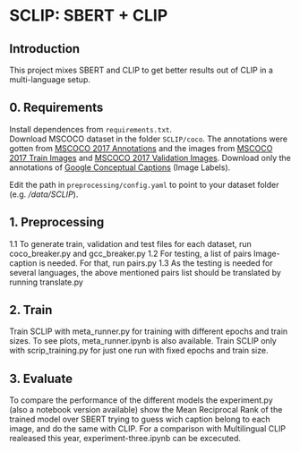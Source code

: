 # SCLIP: SBERT + CLIP
## Introduction

This project mixes SBERT and CLIP to get better results out of CLIP in a multi-language setup.

## 0. Requirements
Install dependences from ```requirements.txt```. <br>
Download MSCOCO dataset in the folder ```SCLIP/coco```. The annotations were gotten from [MSCOCO 2017 Annotations](http://images.cocodataset.org/annotations/annotations_trainval2017.zip) and the images from [MSCOCO 2017 Train Images](http://images.cocodataset.org/zips/train2017.zip) and [MSCOCO 2017 Validation Images](http://images.cocodataset.org/zips/val2017.zip). 
Download only the annotations of [Google Conceptual Captions](https://ai.google.com/research/ConceptualCaptions/download) (Image Labels). 

Edit the path in `preprocessing/config.yaml` to point to your dataset folder (e.g. _/data/SCLIP_).

## 1. Preprocessing
1.1 To generate train, validation and test files for each dataset, run coco_breaker.py and gcc_breaker.py
1.2 For testing, a list of pairs Image-caption is needed. For that, run pairs.py
1.3 As the testing is needed for several languages, the above mentioned pairs list should be translated by running translate.py

## 2. Train
Train SCLIP with meta_runner.py for training with different epochs and train sizes. To see plots, meta_runner.ipynb is also available.
Train SCLIP only with scrip_training.py for just one run with fixed epochs and train size.

## 3. Evaluate
To compare the performance of the different models the experiment.py (also a notebook version available) show the Mean Reciprocal Rank of the trained model over SBERT trying to guess wich caption belong to each image, and do the same with CLIP. For a comparison with Multilingual CLIP realeased this year, experiment-three.ipynb can be excecuted.  
